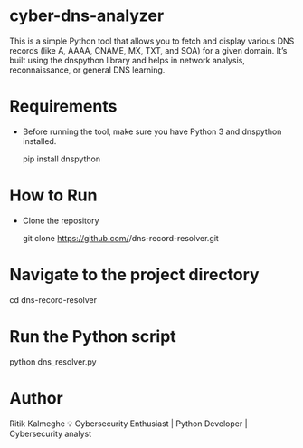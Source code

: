 # cyber-dns-analyzer
This is a simple Python tool that allows you to fetch and display various DNS records (like A, AAAA, CNAME, MX, TXT, and SOA) for a given domain. It’s built using the dnspython library and helps in network analysis, reconnaissance, or general DNS learning.

# Requirements 
* Before running the tool, make sure you have Python 3 and dnspython installed.

   pip install dnspython

# How to Run

* Clone the repository

  git clone https://github.com/<your-username>/dns-record-resolver.git

# Navigate to the project directory

  cd dns-record-resolver

# Run the Python script

  python dns_resolver.py

# Author

Ritik Kalmeghe
💡 Cybersecurity Enthusiast | Python Developer | Cybersecurity analyst 



